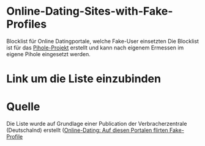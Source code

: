 # Online-Dating-Sites-with-Fake-Profiles
Blocklist für Online Datingportale, welche Fake-User einsetzten
Die Blocklist ist für das <a href="https://pi-hole.net/">Pihole-Projekt</A> erstellt und kann nach eigenem Ermessen im eigene Pihole eingesetzt werden.

# Link um die Liste einzubinden

# Quelle
Die Liste wurde auf Grundlage einer Publication der Verbracherzentrale (Deutschalnd) erstellt (<a href="https://www.verbraucherzentrale.de/wissen/digitale-welt/onlinedienste/onlinedating-auf-diesen-portalen-flirten-fakeprofile-21848">Online-Dating: Auf diesen Portalen flirten Fake-Profile</A>
